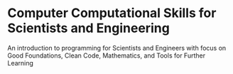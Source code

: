# Computer Computational Skills for Scientists and Engineering 
An introduction to programming for Scientists and Engineers with focus on Good Foundations, Clean Code, Mathematics, and Tools for Further Learning 
